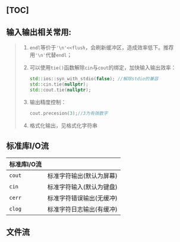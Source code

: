[TOC]
---
## 输入输出相关常用:	
> 1. `endl`等价于`'\n'<<flush`，会刷新缓冲区，造成效率低下。推荐用`'\n'`代替`endl`；
> 2. 可以使用`tie()`函数解除`cin`与`cout`的绑定，加快输入输出效率：
> 	 ```cpp
> 	 std::ios::syn_with_stdio(false); //解除stdio的兼容
> 	 std::cin.tie(nullptr);	
> 	 std::cout.tie(nullptr);
> 	 ```
> 
> 4. 输出精度控制：	
>    ```cpp
>    cout.precesion(3);//3为有效数字	
>    ```
> 5. 格式化输出，见格式化字符串

## 标准库I/O流

| 标准库I/O流 |     |
| :--- | :--- |
|`cout`           |标准字符输出(默认为屏幕)|
| `cin`          |标准字符输入(默认为键盘)|
| `cerr`          |标准字符错误输出(无缓冲)|
| `clog`          |标准字符日志输出(有缓冲)|

## 文件流
